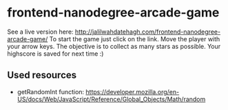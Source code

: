 # frontend-nanodegree-arcade-game

See a live version here: http://jalilwahdatehagh.com/frontend-nanodegree-arcade-game/
To start the game just click on the link. Move the player with your arrow keys. The objective is to collect as many stars as possible. Your highscore is saved for next time :)

## Used resources
* getRandomInt function: https://developer.mozilla.org/en-US/docs/Web/JavaScript/Reference/Global_Objects/Math/random